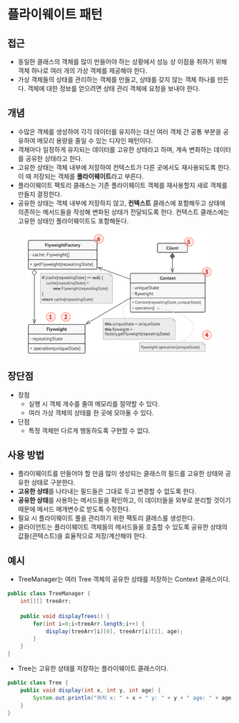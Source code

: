 # 플라이웨이트 패턴

## 접근

* 동일한 클래스의 객체를 많이 만들어야 하는 상황에서 성능 상 이점을 취하기 위해 객체 하나로 여러 개의 가상 객체를 제공해야 한다.
* 가상 객체들의 상태를 관리하는 객체를 만들고, 상태를 갖지 않는 객체 하나를 만든다. 객체에 대한 정보를 얻으려면 상태 관리 객체에 요청을 보내야 한다.

## 개념

* 수많은 객체를 생성하여 각각 데이터를 유지하는 대신 여러 객체 간 공통 부분을 공유하여 메모리 용량을 줄일 수 있는 디자인 패턴이다.
* 객체마다 일정하게 유지되는 데이터를 고유한 상태라고 하며, 계속 변화하는 데이터를 공유한 상태라고 한다.
* 고유한 상태는 객체 내부에 저장하여 컨텍스트가 다른 곳에서도 재사용되도록 한다. 이 때 저장되는 객체를 **플라이웨이트**라고 부른다.
* 플라이웨이트 팩토리 클래스는 기존 플라이웨이트 객체를 재사용할지 새로 객체를 만들지 결정한다.
* 공유한 상태는 객체 내부에 저장하지 않고, **컨텍스트** 클래스에 포함해두고 상태에 의존하는 메서드들을 작성해 변화된 상태가 전달되도록 한다. 컨텍스트 클래스에는 고유한 상태인 플라이웨이트도 포함해둔다.

<figure><img src="../../../.gitbook/assets/image (5) (1) (1) (1) (1) (1).png" alt=""><figcaption></figcaption></figure>



## 장단점

* 장점
  * 실행 시 객체 개수를 줄여 메모리를 절약할 수 있다.
  * 여러 가상 객체의 상태를 한 곳에 모아둘 수 있다.
* 단점
  * 특정 객체만 다르게 행동하도록 구현할 수 없다.

## 사용 방법

* 플라이웨이트를 만들어야 할 만큼 많이 생성되는 클래스의 필드를 고유한 상태와 공유한 상태로 구분한다.
* **고유한 상태**를 나타내는 필드들은 그대로 두고 변경할 수 없도록 한다.
* **공유한 상태**를 사용하는 메서드들을 확인하고, 이 데이터들을 외부로 분리할 것이기 때문에 메서드 매개변수로 받도록 수정한다.
* 필요 시 플라이웨이트 풀을 관리하기 위한 팩토리 클래스를 생성한다.
* 클라이언트는 플라이웨이트 객체들의 메서드들을 호출할 수 있도록 공유한 상태의 값들​(콘텍스트)​을 효율적으로 저장/계산해야 한다.

## 예시

* TreeManager는 여러 Tree 객체의 공유한 상태를 저장하는 Context 클래스이다.

```java
public class TreeManager {
    int[][] treeArr;

    public void displayTrees() {
        for(int i=0;i<treeArr.length;i++) {
            display(treeArr[i][0], treeArr[i][1], age);
        }
    }
}
```

* Tree는 고유한 상태를 저장하는 플라이웨이트 클래스이다.

```java
public class Tree {
    public void display(int x, int y, int age) {
        System.out.println("위치 x: " + x + " y: " + y + " age: " + age);
    }
}
```
